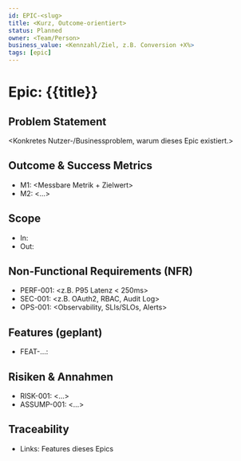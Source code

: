 ```yaml
---
id: EPIC-<slug>
title: <Kurz, Outcome-orientiert>
status: Planned
owner: <Team/Person>
business_value: <Kennzahl/Ziel, z.B. Conversion +X%>
tags: [epic]
---
```


# Epic: {{title}}

## Problem Statement
<Konkretes Nutzer-/Businessproblem, warum dieses Epic existiert.>

## Outcome & Success Metrics
- M1: <Messbare Metrik + Zielwert>
- M2: <…>

## Scope
- In: <Liste>
- Out: <Liste>

## Non-Functional Requirements (NFR)
- PERF-001: <z.B. P95 Latenz < 250ms>
- SEC-001: <z.B. OAuth2, RBAC, Audit Log>
- OPS-001: <Observability, SLIs/SLOs, Alerts>

## Features (geplant)
- FEAT-…: <kurzbeschreibung>

## Risiken & Annahmen
- RISK-001: <…>
- ASSUMP-001: <…>

## Traceability
- Links: Features dieses Epics
